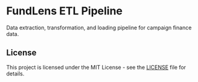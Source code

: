 # FundLens ETL Pipeline

Data extraction, transformation, and loading pipeline for campaign finance data.

## License

This project is licensed under the MIT License - see the [LICENSE](LICENSE) file for details.
